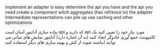 implement an adapter is easy
determine the api you have and the api you need
create a component witch aggregates (has refrence to) the adapter
Intermediate representations can pile up
use caching and other optimizations  


پیاده سازی آداپتور آسان است
api که دارید و api مورد نیاز خود را تعیین کنید
یک کامپوننت جمع آوری جادوگر ایجاد کنید (به آن اشاره دارد) آداپتور
نمایش های میانی می توانند انباشته شوند
از کش و بهینه سازی های دیگر استفاده کنید